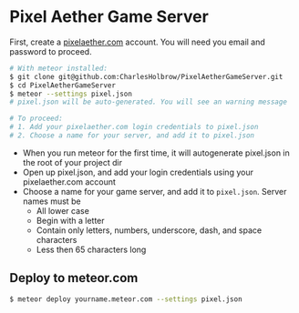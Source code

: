 # Pixel Aether Game Server

First, create a [pixelaether.com](http://www.pixelaether.com) account. You will need you email and password to proceed.

```sh
# With meteor installed:
$ git clone git@github.com:CharlesHolbrow/PixelAetherGameServer.git
$ cd PixelAetherGameServer
$ meteor --settings pixel.json
# pixel.json will be auto-generated. You will see an warning message

# To proceed:
# 1. Add your pixelaether.com login credentials to pixel.json
# 2. Choose a name for your server, and add it to pixel.json
```

- When you run meteor for the first time, it will autogenerate pixel.json in the root of your project dir
- Open up pixel.json, and add your login credentials using your pixelaether.com account
- Choose a name for your game server, and add it to `pixel.json`. Server names must be
  - All lower case
  - Begin with a letter
  - Contain only letters, numbers, underscore, dash, and space characters
  - Less then 65 characters long


## Deploy to meteor.com
```sh
$ meteor deploy yourname.meteor.com --settings pixel.json
```
